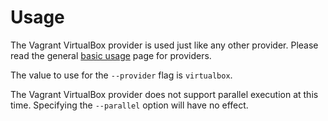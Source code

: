 
# Usage

The Vagrant VirtualBox provider is used just like any other provider. Please read the general [basic usage][basic-usage] page for providers.

The value to use for the `--provider` flag is `virtualbox`.

The Vagrant VirtualBox provider does not support parallel execution at this time. Specifying the `--parallel` option will have no effect.

[basic-usage]: https://docs.vagrantup.com/v2/providers/basic_usage.html